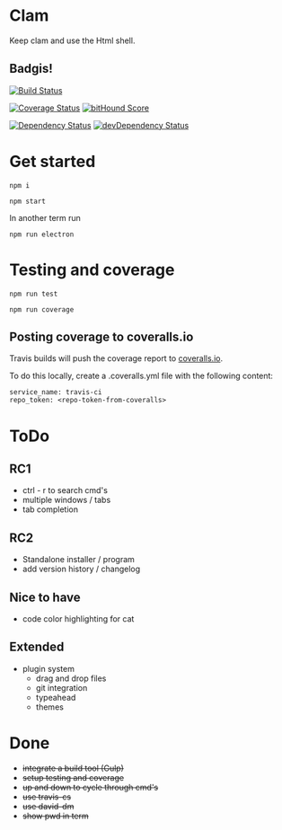 # Clam

Keep clam and use the Html shell.

## Badgis!

[![Build Status](https://travis-ci.org/kevin-smets/clam.svg?branch=master)](https://travis-ci.org/kevin-smets/clam)

[![Coverage Status](https://coveralls.io/repos/kevin-smets/clam/badge.svg?branch=master&service=github)](https://coveralls.io/github/kevin-smets/clam?branch=master)
[![bitHound Score](https://www.bithound.io/github/kevin-smets/clam/badges/score.svg)](https://www.bithound.io/github/kevin-smets/clam)

[![Dependency Status](https://david-dm.org/kevin-smets/clam.svg)](https://david-dm.org/kevin-smets/clam)
[![devDependency Status](https://david-dm.org/kevin-smets/clam/dev-status.svg)](https://david-dm.org/kevin-smets/clam#info=devDependencies)

# Get started

```
npm i
```

```
npm start
```

In another term run

```
npm run electron
```

# Testing and coverage

```
npm run test

npm run coverage
```

## Posting coverage to coveralls.io

Travis builds will push the coverage report to [coveralls.io](https://coveralls.io/github/kevin-smets/clam).

To do this locally, create a .coveralls.yml file with the following content:

```
service_name: travis-ci
repo_token: <repo-token-from-coveralls>
```

# ToDo

## RC1

- ctrl - r to search cmd's
- multiple windows / tabs
- tab completion

## RC2
    
- Standalone installer / program
- add version history / changelog

## Nice to have

- code color highlighting for cat

## Extended

- plugin system
    - drag and drop files
    - git integration
    - typeahead
    - themes
    
# Done

- ~~integrate a build tool (Gulp)~~
- ~~setup testing and coverage~~
- ~~up and down to cycle through cmd's~~
- ~~use travis-cs~~
- ~~use david-dm~~
- ~~show pwd in term~~
